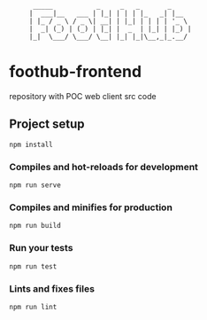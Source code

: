                                                        
          _____           _     _   _       _          
         |  ___|__   ___ | |_| | | | |_   _| |__       
         | |_ / _ \ / _ \| __| | |_| | | | | '_ \      
         |  _| (_) | (_) | |_| |  _  | |_| | |_) |     
         |_|  \___/ \___/ \__| |_| |_|\__,_|_.__/      
                                                       


# foothub-frontend

repository with POC web client src code

## Project setup
```
npm install
```

### Compiles and hot-reloads for development
```
npm run serve
```

### Compiles and minifies for production
```
npm run build
```

### Run your tests
```
npm run test
```

### Lints and fixes files
```
npm run lint
```
